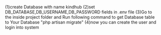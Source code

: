 (1)create Database with name kindhub
(2)set DB_DATABASE,DB_USERNAME,DB_PASSWORD fields in .env file
(3)Go to the inside project folder and Run following command to get Database table to Your Database
   "php artisan migrate"
(4)now you can create the user and login into system
